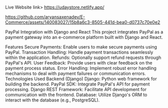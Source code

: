 Live Website link> https://udaystore.netlify.app/

https://github.com/aryansaxenadev/E-Commerce/assets/140083027/15b8a6c3-8505-441d-bea0-d0737c70e0e2

PayPal Integration with Django and React
This project integrates PayPal as a payment gateway into an e-commerce platform built with Django and React.

Features
Secure Payments: Enable users to make secure payments using PayPal.
Transaction Handling: Handle payment transactions seamlessly within the application.
Refunds: Optionally support refund requests through PayPal's API.
User Feedback: Provide users with clear feedback on the payment process status.
Error Handling: Implement robust error handling mechanisms to deal with payment failures or communication errors.
Technologies Used
Backend (Django)
Django: Python web framework for building the backend.
PayPal SDK: Integrate PayPal's API for payment processing.
Django REST Framework: Facilitate API development for communication with the frontend.
Database: Utilize Django's ORM to interact with the database (e.g., PostgreSQL).
